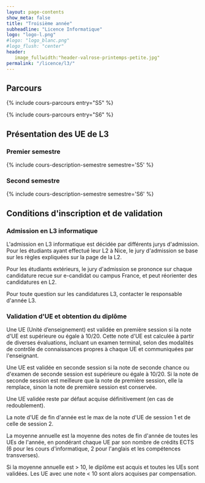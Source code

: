 ```yaml
---
layout: page-contents
show_meta: false
title: "Troisième année"
subheadline: "Licence Informatique"
logo: "logo-l.png"
#logo: "logo_blanc.png"
#logo_flush: "center"
header:
   image_fullwidth:"header-valrose-printemps-petite.jpg"
permalink: "/licence/l3/"
---
```


## Parcours ##


{% include cours-parcours entry="S5" %}

{% include cours-parcours entry="S6" %}


## Présentation des UE de L3 ##

### Premier semestre ###

{% include cours-description-semestre semestre='S5' %}

### Second semestre ###

{% include cours-description-semestre semestre='S6' %}



## Conditions d'inscription et de validation ##

### Admission en L3 informatique ###

L'admission en L3 informatique est décidée par différents jurys d'admission.
Pour les étudiants ayant effectué leur L2 à Nice, le jury d'admission se base sur les règles expliquées sur la page de la L2.

Pour les étudiants extérieurs, le jury d'admission se prononce sur chaque candidature recue sur e-candidat ou campus France, et peut réorienter des candidatures en L2.

Pour toute question sur les candidatures L3, contacter le responsable d'année L3.

### Validation d'UE et obtention du diplôme ###

Une UE (Unité d’enseignement) est validée en première session si la note d'UE est supérieure ou égale à 10/20.
Cette note d'UE est calculée à partir de diverses évaluations, incluant un examen terminal, selon des modalités de
contrôle de connaissances propres à chaque UE et communiquées par l'enseignant.

Une UE est validée en seconde session si la note de seconde chance ou d'examen de seconde session est supérieure ou égale à 10/20. Si la note de seconde session est meilleure que la note de première session, elle la remplace, sinon la note de première session est conservée.

Une UE validée reste par défaut acquise définitivement (en cas de redoublement).

La note d'UE de fin d'année est le max de la note d'UE de session 1 et de celle de session 2.

La moyenne annuelle est la moyenne des notes de fin d'année de toutes les UEs de l'année, en pondérant chaque UE par son nombre de crédits ECTS (6 pour les cours d'informatique, 2 pour l'anglais et les compétences transverses).

Si la moyenne annuelle est > 10, le diplôme est acquis et toutes les UEs sont validées. Les UE avec une note < 10 sont alors acquises par compensation.
